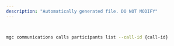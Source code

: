 ```yaml
---
description: "Automatically generated file. DO NOT MODIFY"
---
```


```bash


mgc communications calls participants list --call-id {call-id}

```